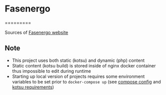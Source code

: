 # Fasenergo
=========

Sources of [Fasenergo website](fasenergo.ru)

## Note

 * This project uses both static (kotsu) and dynamic (php) content
 * Static content (kotsu build) is stored inside of nginx docker container thus impossible to edit during runtime
 * Starting up local version of projects requires some environment variables to be set prior to `docker-compose up` (see [compose config](https://github.com/FAS/fasenergo.ru/blob/master/docker/compose.template) and [kotsu requirements](https://github.com/LotusTM/Kotsu/wiki/Set-up-environment-variables))